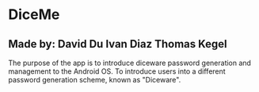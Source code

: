 # DiceMe
## Made by: David Du Ivan Diaz Thomas Kegel

 The purpose of the app is to introduce diceware password generation and 
 management to the Android OS. To introduce users into a different password
 generation scheme, known as "Diceware".
